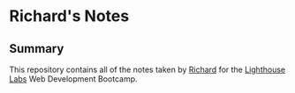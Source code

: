 # Richard's Notes

## Summary 

This repository contains all of the notes taken by [Richard](https://github.com/forgehe) for the [Lighthouse Labs](https://www.lighthouselabs.ca/) Web Development Bootcamp.
